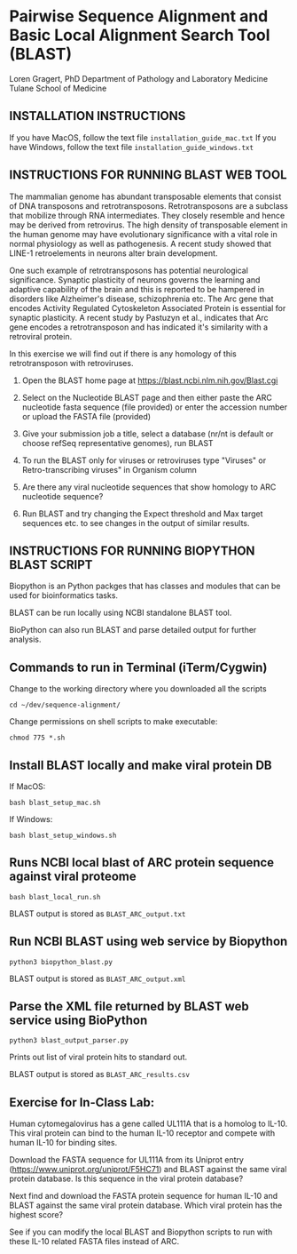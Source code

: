 

# Pairwise Sequence Alignment and Basic Local Alignment Search Tool (BLAST)

Loren Gragert, PhD
Department of Pathology and Laboratory Medicine
Tulane School of Medicine



## INSTALLATION INSTRUCTIONS


If you have MacOS, follow the text file `installation_guide_mac.txt`
If you have Windows, follow the text file `installation_guide_windows.txt`



## INSTRUCTIONS FOR RUNNING BLAST WEB TOOL



The mammalian genome has abundant transposable elements that consist of DNA 
transposons and retrotransposons. Retrotransposons are a subclass that mobilize
through RNA intermediates. They closely resemble and hence may be derived from 
retrovirus. The high density of transposable element in the human genome may have
evolutionary significance with a vital role in normal physiology as well as 
pathogenesis. A recent study showed that LINE-1 retroelements in neurons alter
brain development.

One such example of retrotransposons has potential neurological significance. 
Synaptic plasticity of neurons governs the learning and adaptive capability of
the brain and this is reported to be hampered in disorders like Alzheimer's 
disease, schizophrenia etc. The Arc gene that encodes Activity Regulated 
Cytoskeleton Associated Protein is essential for synaptic plasticity. A recent 
study by Pastuzyn et al., indicates that Arc gene encodes a retrotransposon 
and has indicated it's similarity with a retroviral protein.

In this exercise we will find out if there is any homology of this 
retrotransposon with retroviruses.

1. Open the BLAST home page at https://blast.ncbi.nlm.nih.gov/Blast.cgi

2. Select on the Nucleotide BLAST page and then either paste the ARC nucleotide 
   fasta sequence (file provided) or enter the accession number or upload the 
   FASTA file (provided)

3. Give your submission job a title, select a database (nr/nt is default or 
   choose refSeq representative genomes), run BLAST

4. To run the BLAST only for viruses or retroviruses type "Viruses" or 
   Retro-transcribing viruses" in Organism column
5. Are there any viral nucleotide sequences that show homology to ARC 
   nucleotide sequence?
6. Run BLAST and try changing the Expect threshold and Max target sequences 
   etc. to see changes in the output of similar results.



## INSTRUCTIONS FOR RUNNING BIOPYTHON BLAST SCRIPT



Biopython is an Python packges that has classes and modules that can 
be used for bioinformatics tasks.

BLAST can be run locally using NCBI standalone BLAST tool.

BioPython can also run BLAST and parse detailed output for further analysis.



## Commands to run in Terminal (iTerm/Cygwin) 

Change to the working directory where you downloaded all the scripts

```
cd ~/dev/sequence-alignment/
```

Change permissions on shell scripts to make executable:

```
chmod 775 *.sh
```



## Install BLAST locally and make viral protein DB

If MacOS:

```
bash blast_setup_mac.sh
```

If Windows:

```
bash blast_setup_windows.sh
```



## Runs NCBI local blast of ARC protein sequence against viral proteome 

```
bash blast_local_run.sh 
```

BLAST output is stored as `BLAST_ARC_output.txt`



## Run NCBI BLAST using web service by Biopython  

```
python3 biopython_blast.py 
```

BLAST output is stored as `BLAST_ARC_output.xml`



## Parse the XML file returned by BLAST web service using BioPython

```
python3 blast_output_parser.py 
```

Prints out list of viral protein hits to standard out.

BLAST output is stored as `BLAST_ARC_results.csv`



## Exercise for In-Class Lab:

Human cytomegalovirus has a gene called UL111A that is a homolog to IL-10. This viral protein can bind to the human IL-10 receptor and compete with human IL-10 for binding sites.

Download the FASTA sequence for UL111A from its Uniprot entry (https://www.uniprot.org/uniprot/F5HC71) and BLAST against the same viral protein database. Is this sequence in the viral protein database?

Next find and download the FASTA protein sequence for human IL-10 and BLAST against the same viral protein database. Which viral protein has the highest score?

See if you can modify the local BLAST and Biopython scripts to run with these IL-10 related FASTA files instead of ARC.

